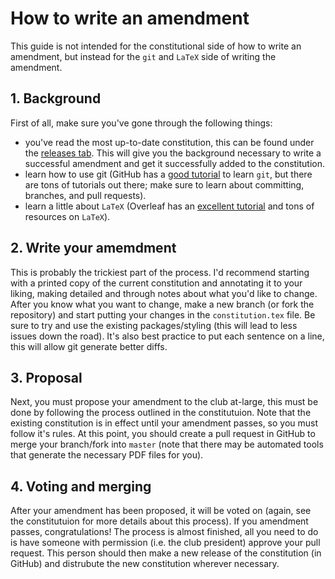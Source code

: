 # How to write an amendment

This guide is not intended for the constitutional side of how to write an amendment, but instead for the `git` and `LaTeX` side of writing the amendment.

## 1. Background

First of all, make sure you've gone through the following things:

* you've read the most up-to-date constitution, this can be found under the [releases tab](https://github.com/RITFIRSTRobotics/constitution/releases).
  This will give you the background necessary to write a successful amendment and get it successfully added to the constitution.
* learn how to use git (GitHub has a [good tutorial](https://try.github.io/) to learn `git`, but there are tons of tutorials out there; make sure to learn about committing, branches, and pull requests).
* learn a little about `LaTeX` (Overleaf has an [excellent tutorial](https://www.overleaf.com/learn/latex/Learn_LaTeX_in_30_minutes) and tons of resources on `LaTeX`).

## 2. Write your amemdment

This is probably the trickiest part of the process.
I'd recommend starting with a printed copy of the current constitution and annotating it to your liking, making detailed and through notes about what you'd like to change.
After you know what you want to change, make a new branch (or fork the repository) and start putting your changes in the `constitution.tex` file.
Be sure to try and use the existing packages/styling (this will lead to less issues down the road).
It's also best practice to put each sentence on a line, this will allow git generate better diffs.

## 3. Proposal

Next, you must propose your amendment to the club at-large, this must be done by following the process outlined in the constitutuion.
Note that the existing constitution is in effect until your amendment passes, so you must follow it's rules.
At this point, you should create a pull request in GitHub to merge your branch/fork into `master` (note that there may be automated tools that generate the necessary PDF files for you).

## 4. Voting and merging

After your amendment has been proposed, it will be voted on (again, see the constitutuion for more details about this process).
If you amendment passes, congratulations!
The process is almost finished, all you need to do is have someone with permission (i.e. the club president) approve your pull request.
This person should then make a new release of the constitution (in GitHub) and distrubute the new constitution wherever necessary.
